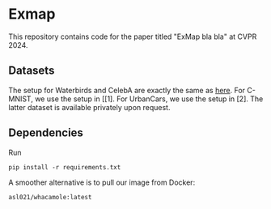 # Exmap
This repository contains code for the paper titled "ExMap bla bla" at CVPR 2024.

## Datasets
The setup for Waterbirds and CelebA are exactly the same as [here](https://github.com/anniesch/jtt/tree/master). For C-MNIST, we use the setup in [[1]. For UrbanCars, we use the setup in [2]. The latter dataset is available privately upon request. 

## Dependencies

Run 
```
pip install -r requirements.txt
```

A smoother alternative is to pull our image from Docker:

```
asl021/whacamole:latest
```


